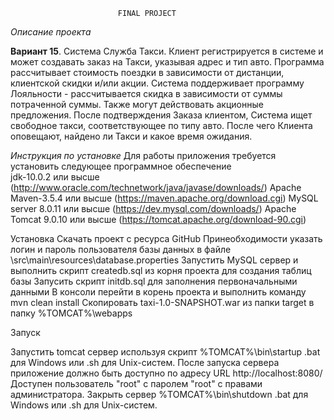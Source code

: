                             FINAL PROJECT
                            
_Описание проекта_                            

**Вариант 15**. Система Служба Такси. Клиент регистрируется в системе и может
создавать заказ на Такси, указывая адрес и тип авто. Программа
рассчитывает стоимость поездки в зависимости от дистанции, клиентской
скидки и/или акции. Система поддерживает программу Лояльности -
рассчитывается скидка в зависимости от суммы потраченной суммы. Также
могут действовать акционные предложения. После подтверждения Заказа
клиентом, Система ищет свободное такси, соответствующее по типу авто.
После чего Клиента оповещают, найдено ли Такси и какое время ожидания.


_Инструкция по установке_
Для работы приложения требуется установить следующее программное обеспечение      
jdk-10.0.2  или высше (http://www.oracle.com/technetwork/java/javase/downloads/)
Apache Maven-3.5.4 или высше (https://maven.apache.org/download.cgi) 
MySQL server 8.0.11 или высше (https://dev.mysql.com/downloads/)
Apache Tomcat 9.0.10 или высше  (https://tomcat.apache.org/download-90.cgi) 

Установка
Скачать проект с ресурса GitHub
Принеобходимости указать логин и пароль пользователя базы данных в файле \src\main\resources\database.properties
Запустить MySQL сервер и выполнить скрипт createdb.sql из корня проекта для создания таблиц базы
Запусить скрипт initdb.sql для заполнения первоначальными данными
В консоли перейти в корень проекта и выполнить команду mvn clean install
Скопировать taxi-1.0-SNAPSHOT.war из папки target в папку %TOMCAT%\webapps


Запуск

Запустить tomcat сервер используя скрипт %TOMCAT%\bin\startup .bat для Windows или .sh для Unix-систем.
После запуска сервера приложение должно быть доступно по адресу URL http://localhost:8080/
Доступен пользователь "root" с паролем "root" с правами администратора.
Закрыть сервер %TOMCAT%\bin\shutdown .bat для Windows или .sh для Unix-систем.                      